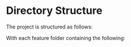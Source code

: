 # Directory Structure

The project is structured as follows:

<!-- ```
.
├── /build/                     # The folder for compiled output
├── /docs/                      # Documentation files for the project
├── /node_modules/              # 3rd-party libraries and utilities
├── /src/                       # The source code of the application
│   ├── /api/                   # REST API / Relay endpoints
│   ├── /constants/             # Constants (action types etc.)
│   ├── /content/               # Static content created from styleguide spreadsheets
│   ├── /core/                  # Core components (Flux dispatcher, base classes, utilities)
│   ├── /decorators/            # Higher-order React components
│   ├── /public/                # Static files which are copied into the /build/public folder
│   ├── /utils/                 # Utility classes and functions
│   ├── /app.js                 # Client-side startup script
│   ├── /config.js              # Global application settings
│   ├── /routes.js              # Universal (isomorphic) application routes
│   └── /server.js              # Server-side startup script
├── /tools/                     # Build automation scripts and utilities
│   ├── /lib/                   # Library for utility snippets
│   ├── /build.js               # Builds the project from source to output (build) folder
│   ├── /bundle.js              # Bundles the web resources into package(s) through Webpack
│   ├── /clean.js               # Cleans up the output (build) folder
│   ├── /webpack.config.js      # Configurations for client-side and server-side bundles
│   ├── /copy.js                # Copies static files to output (build) folder
│   ├── /deploy.js              # Deploys your web application
│   ├── /serve.js               # Launches the Node.js/Express web server
│   └── /start.js               # Launches the development web server with "live reload"
│── package.json                # The list of 3rd party libraries and utilities
└── preprocessor.js             # ES6 transpiler settings for Jest
``` -->

With each feature folder containing the following:

<!-- ```
├── /<featureName>/             # The name of the feature
│   ├── /actions/               # Action creators that allow to trigger a dispatch to stores
│   ├── /components/            # React presentational components
│   ├── /containers/            # React container components
│   ├── /constants/             # Constants (action types etc.)
│   ├── /core/                  # Core components (Flux dispatcher, base classes, utilities)
│   ├── /decorators/            # Higher-order React components
│   ├── /public/                # Static files which are copied into the /build/public folder
│   ├── /reducers/              # Stores contain the application state and logic
│   ├── /styles/                # Stylesheets
│   ├── /app.js                 # Client-side startup script
│   ├── /config.js              # Global application settings
│   ├── /routes.js              # Universal (isomorphic) application routes
│   └── /server.js              # Server-side startup script
``` -->
